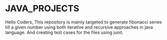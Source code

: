 # JAVA_PROJECTS
Hello Coders,
     This repository is mainly targeted to generate fibonacci series till a given number using both iterative and recursive approaches in java language.
     And creating test cases for the files using junit.
